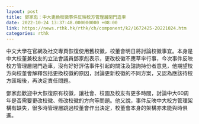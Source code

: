 ```yaml
---
layout: post
title: 鄧家彪：中大更換校徽事件反映校方管理層閉門造車
date: 2022-10-24 13:37:48.000000000 +08:00
link: https://news.rthk.hk/rthk/ch/component/k2/1672425-20221024.htm
categories: rthk
---
```


中文大學在官網及社交專頁恢復使用舊校徽，校董會明日將討論校徽事宜。本身是中大校董兼校友的立法會議員鄧家彪表示，更改校徽不應草率行事，今次事件反映校方管理層閉門造車，沒有好好評估事件引起的關注及諮詢持份者意見，他期望校方向校董會解釋包括更換校徽的原因，討論更新校徽的不同方案，又認為應該待校方匯報後，再決定責任問題。

鄧家彪歡迎中大恢復原有校徽，讓社會、校園及校友有更多時間，討論中大60周年是否需要更改校徽、修改校徽的方向等問題。他又說，事件反映中大校方管理架構有缺失，很多時管理層跳過校董會作出決定，校董會本身的架構亦未能與時俱進。
